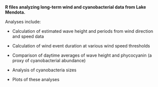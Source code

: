 **R files analyzing long-term wind and cyanobacterial data from Lake
Mendota.**

Analyses include:

-   Calculation of estimated wave height and periods from wind direction
    and speed data

-   Calculation of wind event duration at various wind speed thresholds

-   Comparison of daytime averages of wave height and phycocyanin (a
    proxy of cyanobacterial abundance)

-   Analysis of cyanobacteria sizes

-   Plots of these analyses
